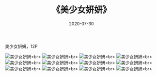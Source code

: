﻿---
layout: post
title: 《美少女妍妍》
date: 2020-07-30
img: http://photo.orgx.cf/%E5%94%AF%E7%BE%8E/2019/美女妍妍/000.jpg
tags: [美女,清纯,唯美]
---

美少女妍妍，12P

![美少女妍妍](http://photo.orgx.cf/%E5%94%AF%E7%BE%8E/2019/美女妍妍/001.jpg''美少女妍妍'')<br>
![美少女妍妍](http://photo.orgx.cf/%E5%94%AF%E7%BE%8E/2019/美女妍妍/002.jpg''美少女妍妍'')<br>
![美少女妍妍](http://photo.orgx.cf/%E5%94%AF%E7%BE%8E/2019/美女妍妍/003.jpg''美少女妍妍'')<br>
![美少女妍妍](http://photo.orgx.cf/%E5%94%AF%E7%BE%8E/2019/美女妍妍/004.jpg''美少女妍妍'')<br>
![美少女妍妍](http://photo.orgx.cf/%E5%94%AF%E7%BE%8E/2019/美女妍妍/005.jpg''美少女妍妍'')<br>
![美少女妍妍](http://photo.orgx.cf/%E5%94%AF%E7%BE%8E/2019/美女妍妍/006.jpg''美少女妍妍'')<br>
![美少女妍妍](http://photo.orgx.cf/%E5%94%AF%E7%BE%8E/2019/美女妍妍/007.jpg''美少女妍妍'')<br>
![美少女妍妍](http://photo.orgx.cf/%E5%94%AF%E7%BE%8E/2019/美女妍妍/008.jpg''美少女妍妍'')<br>
![美少女妍妍](http://photo.orgx.cf/%E5%94%AF%E7%BE%8E/2019/美女妍妍/009.jpg''美少女妍妍'')<br>
![美少女妍妍](http://photo.orgx.cf/%E5%94%AF%E7%BE%8E/2019/美女妍妍/010.jpg''美少女妍妍'')<br>
![美少女妍妍](http://photo.orgx.cf/%E5%94%AF%E7%BE%8E/2019/美女妍妍/011.jpg''美少女妍妍'')<br>
![美少女妍妍](http://photo.orgx.cf/%E5%94%AF%E7%BE%8E/2019/美女妍妍/012.jpg''美少女妍妍'')<br>
